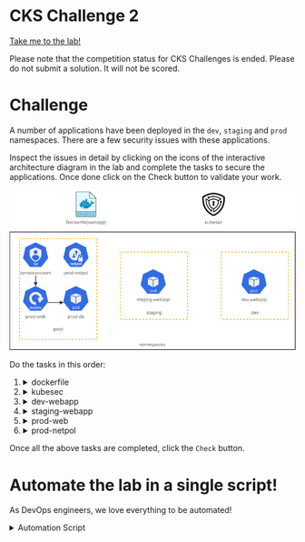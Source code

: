 # CKS Challenge 2

[Take me to the lab!](https://learn.kodekloud.com/user/courses/cks-challenges/module/624cd49b-715f-45e8-9959-372425b771a6/lesson/be522d9f-c376-4dc6-8179-d38fbd65ae14)

Please note that the competition status for CKS Challenges is ended. Please do not submit a solution. It will not be scored.

# Challenge

A number of applications have been deployed in the `dev`, `staging` and `prod` namespaces. There are a few security issues with these applications.

Inspect the issues in detail by clicking on the icons of the interactive architecture diagram in the lab and complete the tasks to secure the applications. Once done click on the Check button to validate your work.

![Diagram](../../images/challenge-2.png)

Do the tasks in this order:

1.  <details>
    <summary>dockerfile</summary>

    * Run as non root(instead, use correct application user)
    * Avoid exposing unnecessary ports
    * Avoid copying the `Dockerfile` and other unnecessary files and directories in to the image. Move the required files and directories (app.py, requirements.txt and the templates directory) to a subdirectory called `app` under `webapp` and update the COPY instruction in the `Dockerfile` accordingly.
    * Once the security issues are fixed, rebuild this image locally with the tag `kodekloud/webapp-color:stable`

    The first two subtasks involve cleaning the Dockerfile...

    ```bash
    cd /root/webapp
    vi Dockerfile
    ```

    Change the Dockerfile thus:

    1. We are asked to move the application to subdirectory `app`, so change to `COPY` instruction in anticipation of this

        ```
        COPY ./app /opt
        ```

    1. Run as non root

        A user has been created with `RUN adduser -D worker`, but we are not switching to it, but are instead switching to `root`.

        Change the line `USER root` to `USER worker`


    1. Avoid exposing unnecessary ports. We don't need port 22 (SSH) for the app, so delete the following lines

        ```
        ## Expose port 22
        EXPOSE 22
        ```

        Now save and exit `vi`

    1. Move the app and related files to a new subdirectory `app`

        ```bash
        mkdir app
        mv app.py app/
        mv requirements.txt app/
        mv templates app/
        ```

    1. Rebuild image

        ```bash
        docker build -t kodekloud/webapp-color:stable .
        ```

    1. Return to home directory

        ```bash
        cd ~
        ```

    </details>

1.  <details>
    <summary>kubesec</summary>

    * Fix issues with the `/root/dev-webapp.yaml` file which was used to deploy the `dev-webapp` pod in the `dev` namespace.
    * Redeploy the `dev-webapp` pod once issues are fixed with the image `kodekloud/webapp-color:stable`
    * Fix issues with the `/root/staging-webapp.yaml` file which was used to deploy the `staging-webapp` pod in the `staging` namespace.
    * Redeploy the `staging-webapp` pod once issues are fixed with the image `kodekloud/webapp-color:stable`

    <br/>

    When running `kubesec` we can use `jq` to extract the part of the JSON output that's relevant to identifying critical issues with the scanned manifest. Run without `| jq` and everything after to see the whole report.

    1. `dev-webapp.yaml`

        1.  ```bash
            kubesec scan /root/dev-webapp.yaml | jq '.[] | .scoring.critical'
            ```

            Note that `CapSysAdmin` and `AllowPrivilegeEscalation` are called out.

        1.  Edit the manifest:
            1. Remove the `SYS_ADMIN` capability
            1. Set `allowPrivilegeEscalation` to `false`
            1. Set the container's image to `kodekloud/webapp-color:stable` (which we built earlier)

        1.  Don't recreate the pod yet. There's more to do in the next stage.

    1. `staging-webapp.yaml`

        1.  ```bash
            kubesec scan /root/dev-webapp.yaml | jq '.[] | .scoring.critical'
            ```

        1.  Note that this has exactly the same issues as `dev-webapp.yaml`. Perform exactly the same steps as for `staging-webapp.yaml`.

    </details>

1.  <details>
    <summary>dev-webapp</summary>

    Ensure that the pod `dev-webapp` is immutable:

    * This pod can be accessed using the `kubectl exec` command. We want to make sure that this does not happen. Use a startupProbe to remove all shells before the container startup. Use `initialDelaySeconds` and `periodSeconds` of `5`. Hint: For this to work you would have to run the container as root!
    * Image used: `kodekloud/webapp-color:stable` (We have already done this above)
    * Redeploy the pod as per the above recommendations and make sure that the application is up.

    1.  Check what shells are present in the container - shell commands are found in `/bin` directory and usually end with `sh`, e.g. `sh` itself, `bash` etc.

        ```
        kubectl exec -n dev dev-webapp -- ls /bin | grep sh
        ```

        Output:

        > ash<br/>fdflush<br/>sh

        `fdflush` isn't a shell, but the other two are. `ash` is a shell normally packaged with Alpine Linux.

    1. Create a startup probe according to the specification, and ensure the startup probe can run as root. Note that the probes aren't affected by the `USER` command in the Dockerfile.

        1. Edit `dev-webapp.yaml`
        1. Add the following under `securityContext`, if it is not already there

            ```yaml
            runAsUser: 0
            ```
        1. Insert the probe

        ```yaml
        startupProbe:
          exec:
            command:
            - rm
            - /bin/sh
            - /bin/ash
          initialDelaySeconds: 5
          periodSeconds: 5
        ```

    1. Now recreate the running pod with everything we changed in step 2 and this step

        ```
        kubectl replace -f dev-webapp.yaml --force
        ```

    </details>

1.  <details>
    <summary>staging-webapp</summary>

    Ensure that the pod `dev-webapp` is immutable:

    * This pod can be accessed using the `kubectl exec` command. We want to make sure that this does not happen. Use a startupProbe to remove all shells before the container startup. Use `initialDelaySeconds` and `periodSeconds` of `5`. Hint: For this to work you would have to run the container as root!
    * Image used: `kodekloud/webapp-color:stable` (We have already done this above)
    * Redeploy the pod as per the above recommendations and make sure that the application is up.

    <br/>

    Follow the same steps as for `dev-webapp` above, adjust `staging-webapp.yaml` and recreate the pod.

    </details>

1.  <details>
    <summary>prod-web</summary>

    * The deployment has a secret hardcoded. Instead, create a secret called `prod-db` for all the hardcoded values and consume the secret values as environment variables within the deployment.

    <br/>

    1.  Examine the deployment manifest to see what this secret is

        ```
        kubectl get deployment -n prod prod-web -o yaml
        ```

        We can see there are 3 environment variables with values.

    1.  Create a secret for these vars

        ```
        kubectl create secret generic prod-db -n prod \
            --from-literal DB_Host=prod-db \
            --from-literal DB_User=root \
            --from-literal DB_Password=paswrd
        ```

    1.  Edit the deployment and change the `env` section to get the values from the secret

        ```
        kubectl edit deployment -n prod prod-web
        ```

        Replace the variables under the `env` block with

        ```yaml
            - name: DB_User
              valueFrom:
                secretKeyRef:
                  key: DB_User
                  name: prod-db
            - name: DB_Host
              valueFrom:
                secretKeyRef:
                  key: DB_Host
                  name: prod-db
            - name: DB_Password
              valueFrom:
                secretKeyRef:
                  key: DB_Password
                  name: prod-db
        ```

    1.  Test this by pressing the `prod-web` button above the terminal. After you apply the network policy next, this will no longer work

    </details>

1.  <details>
    <summary>prod-netpol</summary>

    * Use a network policy called `prod-netpol` that will only allow traffic only within the `prod` namespace. All the traffic from other namespaces should be denied.

    <br/>

    Note that all namespaces have a predefined label `kubernetes.io/metadata.name` which is very useful when creating namespace-restricted network policies.

    ```yaml
    apiVersion: networking.k8s.io/v1
    kind: NetworkPolicy
    metadata:
      name: prod-netpol
      namespace: prod
    spec:
      podSelector: {}       # apply to all pods in prod namespace
      policyTypes:
        - Ingress
      ingress:
        - from:
            - podSelector: {}                        # any pod...
              namespaceSelector:
                matchLabels:
                  kubernetes.io/metadata.name: prod  # ...that is only in prod namespace
    ```
    </details>

Once all the above tasks are completed, click the `Check` button.

# Automate the lab in a single script!

As DevOps engineers, we love everything to be automated!

<details>
<summary>Automation Script</summary>

Paste this entire script to the lab terminal, sit back and enjoy!<br/>
When the script completes, you can press the `Check` button and the lab will be complete!


```bash

{
start_time=$(date '+%s')

## Dockerfile
echo "Prep application for container"
cd ~/webapp
mkdir app
mv app.py app/
mv requirements.txt app/
mv templates app/

echo "Sanitizing Dockerfile"
cat <<EOF > prog.sed
s/COPY \./COPY .\/app/
/EXPOSE 22/d
s/USER root/USER worker/
EOF

sed -i -f prog.sed Dockerfile

docker build -t kodekloud/webapp-color:stable .

cd ~

## kubesec
# Run kubesec manually, need to remove cap SYS_ADMIN and allowPrivilegeEscalation
echo "Issues in dev-webapp.yaml"
kubesec scan /root/dev-webapp.yaml | jq '.[] | .scoring.critical'
echo "Issues in staging-webapp.yaml"
kubesec scan /root/staging-webapp.yaml | jq '.[] | .scoring.critical'

## Fix kubesec issues in the local files
echo "Fixing these files"
cat <<EOF > prog.sed
/SYS_ADMIN/d
/allowPrivilegeEscalation/d
EOF

sed -i -f prog.sed /root/dev-webapp.yaml
sed -i -f prog.sed /root/staging-webapp.yaml


## Staging

kubectl delete pod -n staging staging-webapp --grace-period 0 --force

cat <<EOF | kubectl create -f -
apiVersion: v1
kind: Pod
metadata:
  labels:
    name: staging-webapp
  name: staging-webapp
  namespace: staging
spec:
  nodeName: controlplane
  containers:
  - env:
    - name: APP_COLOR
      value: pink
    image: kodekloud/webapp-color:stable
    imagePullPolicy: IfNotPresent
    name: webapp-color
    resources: {}
    securityContext:
      capabilities:
        add:
        - NET_ADMIN
      runAsUser: 0
    startupProbe:
      exec:
        command:
        - rm
        - /bin/sh
        - /bin/ash
      initialDelaySeconds: 5
      periodSeconds: 5
EOF

kubectl wait pods -n staging -l name=staging-webapp --for condition=Ready --timeout=90s

## dev

kubectl delete pod -n dev dev-webapp --grace-period 0 --force

cat <<EOF | kubectl create -f -
apiVersion: v1
kind: Pod
metadata:
  labels:
    name: dev-webapp
  name: dev-webapp
  namespace: dev
spec:
  nodeName: controlplane
  containers:
  - env:
    - name: APP_COLOR
      value: darkblue
    image: kodekloud/webapp-color:stable
    imagePullPolicy: Never
    name: webapp-color
    resources: {}
    securityContext:
      capabilities:
        add:
        - NET_ADMIN
      runAsUser: 0
    startupProbe:
      exec:
        command:
        - rm
        - /bin/sh
        - /bin/ash
      initialDelaySeconds: 5
      periodSeconds: 5
EOF

kubectl wait pods -n dev -l name=dev-webapp --for condition=Ready --timeout=90s


# prod web
# Cheat to get pod name
pod=$(kubectl get pod -n prod  | grep prod-web | cut -d ' ' -f 1)
secrets=''
for secret in $(kubectl get po -n prod $pod -o json | jq -r '.spec.containers[0].env | .[] | [.name, .value] | @csv' | tr -d  '"' | tr ',' '=')
do
    secrets="$secrets --from-literal=$secret"
done

kubectl create secret generic prod-db -n prod $secrets

# Patch environment to get secret keys
kubectl patch deployment -n prod prod-web --type json \
  -p '[{"op": "remove", "path": "/spec/template/spec/containers/0/env"},{"op": "add", "path": "/spec/template/spec/containers/0/env", "value": [{"name":"DB_User","valueFrom":{"secretKeyRef":{"key":"DB_User","name":"prod-db"}}},{"name":"DB_Host","valueFrom":{"secretKeyRef":{"key":"DB_Host","name":"prod-db"}}},{"name":"DB_Password","valueFrom":{"secretKeyRef":{"key":"DB_Password","name":"prod-db"}}}]}]'

# Wait for rollout
kubectl rollout status deployment -n prod prod-web --timeout=90s

## Prod netpol
cat <<EOF | kubectl create -f -
apiVersion: networking.k8s.io/v1
kind: NetworkPolicy
metadata:
  name: prod-netpol
  namespace: prod
spec:
  podSelector: {}
  policyTypes:
    - Ingress
  ingress:
    - from:
        - podSelector: {}
          namespaceSelector:
            matchLabels:
              kubernetes.io/metadata.name: prod
EOF

end_time=$(date '+%s')
duration=$(( end_time - start_time ))
echo "Complete in ${duration}s"
}
```

</details>